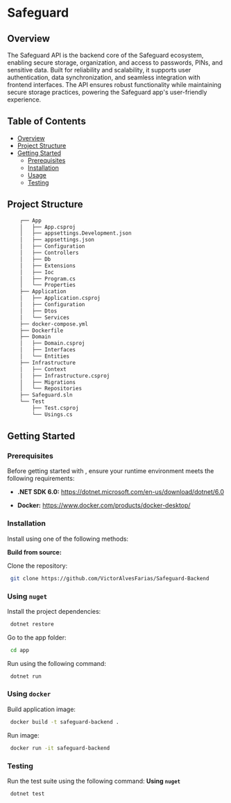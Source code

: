 <h1>Safeguard</h1>

##  Overview

The Safeguard API is the backend core of the Safeguard ecosystem, enabling secure storage, organization, and access to passwords, PINs, and sensitive data. Built for reliability and scalability, it supports user authentication, data synchronization, and seamless integration with frontend interfaces. The API ensures robust functionality while maintaining secure storage practices, powering the Safeguard app's user-friendly experience.

##  Table of Contents

- [ Overview](#-overview)
- [ Project Structure](#-project-structure)
- [ Getting Started](#-getting-started)
  - [ Prerequisites](#-prerequisites)
  - [ Installation](#-installation)
  - [ Usage](#-usage)
  - [ Testing](#-testing)


##  Project Structure

```sh
	┌── App
    │   ├── App.csproj
    │   ├── appsettings.Development.json
    │   ├── appsettings.json
    │   ├── Configuration
    │   ├── Controllers
    │   ├── Db
    │   ├── Extensions
    │   ├── Ioc
    │   ├── Program.cs
    │   └── Properties
    ├── Application
    │   ├── Application.csproj
    │   ├── Configuration
    │   ├── Dtos
    │   └── Services
    ├── docker-compose.yml
    ├── Dockerfile
    ├── Domain
    │   ├── Domain.csproj
    │   ├── Interfaces
    │   └── Entities
    ├── Infrastructure
    │   ├── Context
    │   ├── Infrastructure.csproj
    │   ├── Migrations
    │   └── Repositories
    ├── Safeguard.sln
    └── Test
        ├── Test.csproj
        └── Usings.cs
```

##  Getting Started

###  Prerequisites

Before getting started with , ensure your runtime environment meets the following requirements:

- **.NET SDK 6.0:** https://dotnet.microsoft.com/en-us/download/dotnet/6.0

- **Docker:** https://www.docker.com/products/docker-desktop/

###  Installation

Install  using one of the following methods:

**Build from source:**

Clone the  repository:
```sh
 git clone https://github.com/VictorAlvesFarias/Safeguard-Backend
```

### Using `nuget` &nbsp; 

Install the project dependencies:

```sh
 dotnet restore
```

Go to the app folder:


```sh
 cd app
```

Run  using the following command:


```sh
 dotnet run
```

### Using `docker` &nbsp; 

Build application image:

```sh
 docker build -t safeguard-backend .
```

Run image:

```sh
 docker run -it safeguard-backend
```

###  Testing
Run the test suite using the following command:
**Using `nuget`** &nbsp; 

```sh
 dotnet test
```